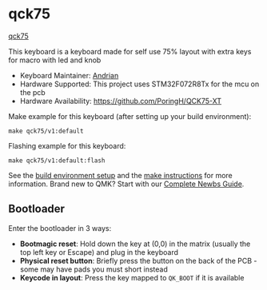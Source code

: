 # qck75

[qck75](https://i.imgur.com/exdD8Hgh.jpeg)

This keyboard is a keyboard made for self use
75% layout with extra keys for macro with led and knob

* Keyboard Maintainer: [Andrian](https://github.com/PoringH)
* Hardware Supported: This project uses STM32F072R8Tx for the mcu on the pcb
* Hardware Availability: https://github.com/PoringH/QCK75-XT

Make example for this keyboard (after setting up your build environment):

    make qck75/v1:default

Flashing example for this keyboard:

    make qck75/v1:default:flash

See the [build environment setup](https://docs.qmk.fm/#/getting_started_build_tools) and the [make instructions](https://docs.qmk.fm/#/getting_started_make_guide) for more information. Brand new to QMK? Start with our [Complete Newbs Guide](https://docs.qmk.fm/#/newbs).

## Bootloader

Enter the bootloader in 3 ways:

* **Bootmagic reset**: Hold down the key at (0,0) in the matrix (usually the top left key or Escape) and plug in the keyboard
* **Physical reset button**: Briefly press the button on the back of the PCB - some may have pads you must short instead
* **Keycode in layout**: Press the key mapped to `QK_BOOT` if it is available
